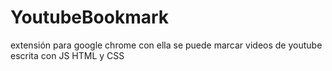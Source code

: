 # YoutubeBookmark
 extensión para google chrome con ella se puede marcar videos de youtube escrita con JS HTML y CSS
